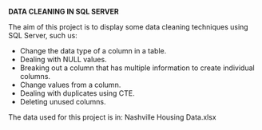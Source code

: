 **DATA CLEANING IN SQL SERVER**

The aim of this project is to display some data cleaning techniques using SQL Server, such us: 

- Change the data type of a column in a table.
- Dealing with NULL values.
- Breaking out a column that has multiple information to create individual columns.
- Change values from a column.
- Dealing with duplicates using CTE.
- Deleting unused columns.

The data used for this project is in: Nashville Housing Data.xlsx